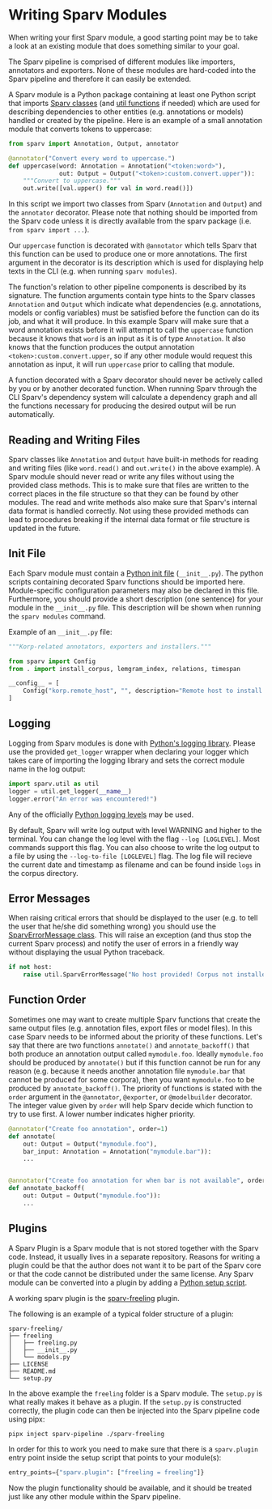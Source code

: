 # Writing Sparv Modules
When writing your first Sparv module, a good starting point may be to take a look at an existing module that does
something similar to your goal.

The Sparv pipeline is comprised of different modules like importers, annotators and exporters. None of these modules are
hard-coded into the Sparv pipeline and therefore it can easily be extended.

A Sparv module is a Python package containing at least one Python script that imports [Sparv
classes](developers-guide/sparv-classes) (and [util functions](developers-guide/utilities) if needed) which are used for
describing dependencies to other entities (e.g. annotations or models) handled or created by the pipeline. Here is an
example of a small annotation module that converts tokens to uppercase:
```python
from sparv import Annotation, Output, annotator

@annotator("Convert every word to uppercase.")
def uppercase(word: Annotation = Annotation("<token:word>"),
              out: Output = Output("<token>:custom.convert.upper")):
    """Convert to uppercase."""
    out.write([val.upper() for val in word.read()])
```

In this script we import two classes from Sparv (`Annotation` and `Output`) and the `annotator` decorator. Please note
that nothing should be imported from the Sparv code unless it is directly available from the sparv package (i.e. `from
sparv import ...`).

Our `uppercase` function is decorated with `@annotator` which tells Sparv that this function can be used to produce one
or more annotations. The first argument in the decorator is its description which is used for displaying help texts in
the CLI (e.g. when running `sparv modules`).

The function's relation to other pipeline components is described by its signature. The function arguments contain type
hints to the Sparv classes `Annotation` and `Output` which indicate what dependencies (e.g. annotations, models or
config variables) must be satisfied before the function can do its job, and what it will produce. In this example Sparv
will make sure that a word annotation exists before it will attempt to call the `uppercase` function because it knows
that `word` is an input as it is of type `Annotation`. It also knows that the function produces the output annotation
`<token>:custom.convert.upper`, so if any other module would request this annotation as input, it will run `uppercase`
prior to calling that module.

A function decorated with a Sparv decorator should never be actively called by you or by another decorated function.
When running Sparv through the CLI Sparv's dependency system will calculate a dependency graph and all the functions
necessary for producing the desired output will be run automatically.

## Reading and Writing Files
Sparv classes like `Annotation` and `Output` have built-in methods for reading and writing files (like `word.read()` and
`out.write()` in the above example). A Sparv module should never read or write any files without using the provided
class methods. This is to make sure that files are written to the correct places in the file structure so that they can
be found by other modules. The read and write methods also make sure that Sparv's internal data format is handled
correctly. Not using these provided methods can lead to procedures breaking if the internal data format or file
structure is updated in the future.


## Init File
Each Sparv module must contain a [Python init file](https://docs.python.org/3/reference/import.html#regular-packages)
(`__init__.py`). The python scripts containing decorated Sparv functions should be imported here. Module-specific
configuration parameters may also be declared in this file. Furthermore, you should provide a short description (one
sentence) for your module in the `__init__.py` file. This description will be shown when running the `sparv modules`
command.

Example of an `__init__.py` file:
```python
"""Korp-related annotators, exporters and installers."""

from sparv import Config
from . import install_corpus, lemgram_index, relations, timespan

__config__ = [
    Config("korp.remote_host", "", description="Remote host to install to")
]
```


## Logging
Logging from Sparv modules is done with [Python's logging library](https://docs.python.org/3.6/library/logging.html).
Please use the provided `get_logger` wrapper when declaring your logger which takes care of importing the logging
library and sets the correct module name in the log output:
```python
import sparv.util as util
logger = util.get_logger(__name__)
logger.error("An error was encountered!")
```

Any of the officially [Python logging levels](https://docs.python.org/3.6/library/logging.html#levels) may be used.

By default, Sparv will write log output with level WARNING and higher to the terminal. You can change the log level with
the flag `--log [LOGLEVEL]`. Most commands support this flag. You can also choose to write the log output to a file by
using the `--log-to-file [LOGLEVEL]` flag. The log file will recieve the current date and timestamp as filename and can
be found inside `logs` in the corpus directory.


## Error Messages
When raising critical errors that should be displayed to the user (e.g. to tell the user that he/she did something
wrong) you should use the [SparvErrorMessage class](developers-guide/utilities#SparvErrorMessage). This will raise an
exception (and thus stop the current Sparv process) and notify the user of errors in a friendly way without displaying
the usual Python traceback.
```python
if not host:
    raise util.SparvErrorMessage("No host provided! Corpus not installed.")
```


## Function Order
Sometimes one may want to create multiple Sparv functions that create the same output files (e.g. annotation files,
export files or model files). In this case Sparv needs to be informed about the priority of these functions. Let's say
that there are two functions `annotate()` and `annotate_backoff()` that both produce an annotation output called
`mymodule.foo`. Ideally `mymodule.foo` should be produced by `annotate()` but if this function cannot be run for any
reason (e.g. because it needs another annotation file `mymodule.bar` that cannot be produced for some corpora), then you
want `mymodule.foo` to be produced by `annotate_backoff()`. The priority of functions is stated with the `order`
argument in the `@annotator`, `@exporter`, or `@modelbuilder` decorator. The integer value given by `order` will help
Sparv decide which function to try to use first. A lower number indicates higher priority.
```python
@annotator("Create foo annotation", order=1)
def annotate(
    out: Output = Output("mymodule.foo"),
    bar_input: Annotation = Annotation("mymodule.bar")):
    ...


@annotator("Create foo annotation for when bar is not available", order=2)
def annotate_backoff(
    out: Output = Output("mymodule.foo")):
    ...
```

<!-- Functions with a higher order number can explicitly be called with `sparv run-rule`. Not working at the moment due
to a bug! -->


## Plugins
A Sparv Plugin is a Sparv module that is not stored together with the Sparv code. Instead, it usually lives in a
separate repository. Reasons for writing a plugin could be that the author does not want it to be part of the Sparv
core or that the code cannot be distributed under the same license. Any Sparv module can be converted into a plugin
by adding a [Python setup script](https://docs.python.org/3/distutils/setupscript.html).

A working sparv plugin is the [sparv-freeling](https://github.com/spraakbanken/sparv-freeling) plugin.

The following is an example of a typical folder structure of a plugin:
```
sparv-freeling/
├── freeling
│   ├── freeling.py
│   ├── __init__.py
│   └── models.py
├── LICENSE
├── README.md
└── setup.py
```

In the above example the `freeling` folder is a Sparv module. The `setup.py` is what really makes it behave as a plugin.
If the `setup.py` is constructed correctly, the plugin code can then be injected into the Sparv pipeline code using
pipx:
```bash
pipx inject sparv-pipeline ./sparv-freeling
```

In order for this to work you need to make sure that there is a `sparv.plugin` entry point inside the setup script that
points to your module(s):
```python
entry_points={"sparv.plugin": ["freeling = freeling"]}
```

Now the plugin functionality should be available, and it should be treated just like any other module within the Sparv
pipeline.
